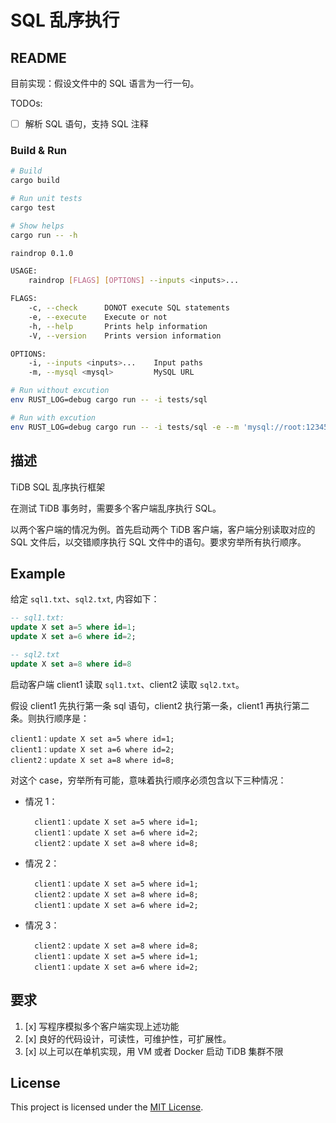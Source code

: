SQL 乱序执行
============

## README

目前实现：假设文件中的 SQL 语言为一行一句。

TODOs:

- [ ] 解析 SQL 语句，支持 SQL 注释


### Build & Run

```sh
# Build
cargo build

# Run unit tests
cargo test

# Show helps
cargo run -- -h

raindrop 0.1.0

USAGE:
    raindrop [FLAGS] [OPTIONS] --inputs <inputs>...

FLAGS:
    -c, --check      DONOT execute SQL statements
    -e, --execute    Execute or not
    -h, --help       Prints help information
    -V, --version    Prints version information

OPTIONS:
    -i, --inputs <inputs>...    Input paths
    -m, --mysql <mysql>         MySQL URL

# Run without excution
env RUST_LOG=debug cargo run -- -i tests/sql

# Run with excution
env RUST_LOG=debug cargo run -- -i tests/sql -e --m 'mysql://root:123456@localhost:3306/db_name'

```

## 描述

TiDB SQL 乱序执行框架

在测试 TiDB 事务时，需要多个客户端乱序执行 SQL。

以两个客户端的情况为例。首先启动两个 TiDB 客户端，客户端分别读取对应的 SQL 文件后，以交错顺序执行 SQL 文件中的语句。要求穷举所有执行顺序。

## Example

给定 `sql1.txt`、`sql2.txt`, 内容如下：

```sql
-- sql1.txt:
update X set a=5 where id=1;
update X set a=6 where id=2;
```
```sql
-- sql2.txt
update X set a=8 where id=8
```

启动客户端 client1 读取 `sql1.txt`、client2 读取 `sql2.txt`。

假设 client1 先执行第一条 sql 语句，client2 执行第一条，client1 再执行第二条。则执行顺序是：

```
client1：update X set a=5 where id=1;
client1：update X set a=6 where id=2;
client2：update X set a=8 where id=8;
```

对这个 case，穷举所有可能，意味着执行顺序必须包含以下三种情况：

- 情况 1：

        client1：update X set a=5 where id=1;
        client1：update X set a=6 where id=2;
        client2：update X set a=8 where id=8;

- 情况 2：

        client1：update X set a=5 where id=1;
        client2：update X set a=8 where id=8;
        client1：update X set a=6 where id=2;

- 情况 3：

        client2：update X set a=8 where id=8;
        client1：update X set a=5 where id=1;
        client1：update X set a=6 where id=2;

## 要求

1. [x] 写程序模拟多个客户端实现上述功能
2. [x] 良好的代码设计，可读性，可维护性，可扩展性。
3. [x] 以上可以在单机实现，用 VM 或者 Docker 启动 TiDB 集群不限


## License

This project is licensed under the [MIT License](LICENSE).
